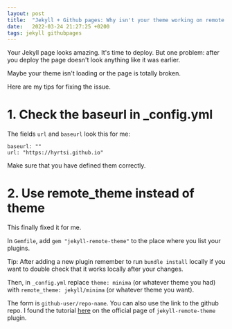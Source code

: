 ```yaml
---
layout: post
title:  "Jekyll + Github pages: Why isn't your theme working on remote even though it works locally?"
date:   2022-03-24 21:27:25 +0200
tags: jekyll githubpages
---
```


Your Jekyll page looks amazing. It's time to deploy. But one problem: after you deploy the page doesn't look anything like it was earlier.

Maybe your theme isn't loading or the page is totally broken.

Here are my tips for fixing the issue.

# 1. Check the baseurl in _config.yml

The fields `url` and `baseurl` look this for me:

```
baseurl: ""
url: "https://hyrtsi.github.io"
```

Make sure that you have defined them correctly.

# 2. Use remote_theme instead of theme

This finally fixed it for me.

In `Gemfile`, add `gem "jekyll-remote-theme"` to the place where you list your plugins.

Tip: After adding a new plugin remember to run `bundle install` locally if you want to double check that it works locally after your changes.

Then, in `_config.yml` replace `theme: minima` (or whatever theme you had) with `remote_theme: jekyll/minima` (or whatever theme you want).

The form is `github-user/repo-name`. You can also  use the link to the github repo. I found the tutorial [here](https://github.com/benbalter/jekyll-remote-theme) on the official page of `jekyll-remote-theme` plugin.